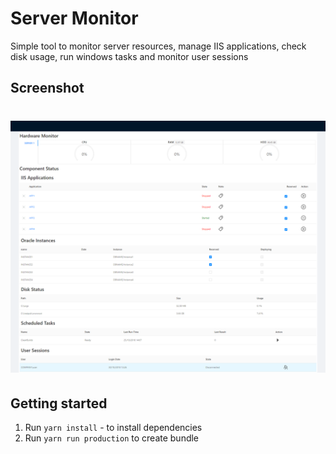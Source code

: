 # Server Monitor

Simple tool to monitor server resources, manage IIS applications, check disk usage, run windows tasks and monitor user sessions

## Screenshot

<h1 align="center">
  <img src="screenshot.png?raw=true" alt="Server Monitor"/></a>
</h1>

## Getting started

1. Run `yarn install` - to install dependencies
2. Run `yarn run production` to create bundle
